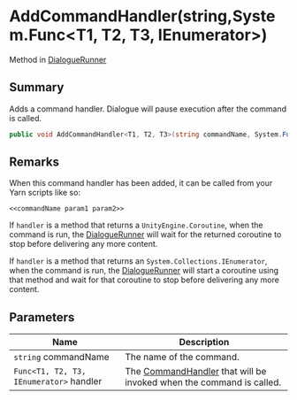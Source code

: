 # AddCommandHandler(string,System.Func\<T1, T2, T3, IEnumerator>)

Method in [DialogueRunner](./)

## Summary

Adds a command handler. Dialogue will pause execution after the command is called.

```csharp
public void AddCommandHandler<T1, T2, T3>(string commandName, System.Func<T1, T2, T3, IEnumerator> handler);
```

## Remarks

When this command handler has been added, it can be called from your Yarn scripts like so:

```
<<commandName param1 param2>>
```

If `handler` is a method that returns a `UnityEngine.Coroutine`, when the command is run, the [DialogueRunner](./) will wait for the returned coroutine to stop before delivering any more content.

If `handler` is a method that returns an `System.Collections.IEnumerator`, when the command is run, the [DialogueRunner](./) will start a coroutine using that method and wait for that coroutine to stop before delivering any more content.

## Parameters

| Name                                    | Description                                                                                              |
| --------------------------------------- | -------------------------------------------------------------------------------------------------------- |
| `string` commandName                    | The name of the command.                                                                                 |
| `Func<T1, T2, T3, IEnumerator>` handler | The [CommandHandler](../../yarn/yarn.commandhandler.md) that will be invoked when the command is called. |
